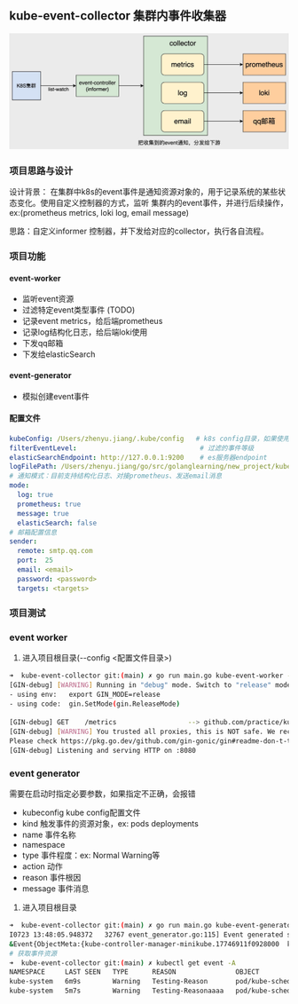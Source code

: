 ## kube-event-collector 集群内事件收集器
![](https://github.com/Kubernetes-Learning-Playground/kube-event-collector/blob/main/image/%E6%B5%81%E7%A8%8B%E5%9B%BE%20(1).jpg?raw=true)
### 项目思路与设计
设计背景：
在集群中k8s的event事件是通知资源对象的，用于记录系统的某些状态变化。使用自定义控制器的方式，监听
集群内的event事件，并进行后续操作，ex:(prometheus metrics, loki log, email message)

思路：自定义informer 控制器，并下发给对应的collector，执行各自流程。
### 项目功能

#### event-worker 
- 监听event资源
- 过滤特定event类型事件 (TODO)
- 记录event metrics，给后端prometheus
- 记录log结构化日志，给后端loki使用
- 下发qq邮箱
- 下发给elasticSearch

#### event-generator
- 模拟创建event事件

#### 配置文件
```yaml
kubeConfig: /Users/zhenyu.jiang/.kube/config   # k8s config目录，如果使用容器化部署，需要挂载kube config1
filterEventLevel:                               # 过滤的事件等级
elasticSearchEndpoint: http://127.0.0.1:9200    # es服务器endpoint
logFilePath: /Users/zhenyu.jiang/go/src/golanglearning/new_project/kube-event-collector   # 需要指定日志存放位置
# 通知模式：目前支持结构化日志、对接prometheus、发送email消息
mode:
  log: true
  prometheus: true
  message: true
  elasticSearch: false
# 邮箱配置信息 
sender:
  remote: smtp.qq.com
  port:  25
  email: <email>
  password: <password>
  targets: <targets>
```

### 项目测试
### event worker 
1. 进入项目根目录(--config <配置文件目录>)
```bash
➜  kube-event-collector git:(main) ✗ go run main.go kube-event-worker --config ./config.yaml
[GIN-debug] [WARNING] Running in "debug" mode. Switch to "release" mode in production.
- using env:   export GIN_MODE=release
- using code:  gin.SetMode(gin.ReleaseMode)

[GIN-debug] GET    /metrics                  --> github.com/practice/kube-event/pkg/server.PrometheusHandler.func1 (1 handlers)
[GIN-debug] [WARNING] You trusted all proxies, this is NOT safe. We recommend you to set a value.
Please check https://pkg.go.dev/github.com/gin-gonic/gin#readme-don-t-trust-all-proxies for details.
[GIN-debug] Listening and serving HTTP on :8080

```

### event generator
需要在启动时指定必要参数，如果指定不正确，会报错
- kubeconfig kube config配置文件
- kind 触发事件的资源对象，ex: pods deployments
- name 事件名称
- namespace 
- type 事件程度：ex: Normal Warning等
- action 动作
- reason 事件根因 
- message 事件消息

1. 进入项目根目录
```bash
➜  kube-event-collector git:(main) ✗ go run main.go kube-event-generator --kubeconfig ~/.kube/config --kind pods --name kube-controller-manager-minikube --namespace kube-system
I0723 13:48:05.948372   32767 event_generator.go:115] Event generated successfully: 
&Event{ObjectMeta:{kube-controller-manager-minikube.17746911f0928000  kube-system  273659a2-efa3-484d-9404-0524cd869dee 2078909 0 2023-07-23 13:48:05 +0800 CST <nil> <nil> map[] map[] [] [] [{main Update v1 2023-07-23 13:48:05 +0800 CST FieldsV1 {"f:action":{},"f:eventTime":{},"f:firstTimestamp":{},"f:involvedObject":{},"f:lastTimestamp":{},"f:message":{},"f:reason":{},"f:reportingComponent":{},"f:reportingInstance":{},"f:type":{}} }]},InvolvedObject:ObjectReference{Kind:Pod,Namespace:kube-system,Name:kube-controller-manager-minikube,UID:5fdee821-fbb9-4933-8e25-5f34a0a42357,APIVersion:v1,ResourceVersion:2059197,FieldPath:,},Reason:Testing-Reason,Message:Testing-Message,Source:EventSource{Component:,Host:,},FirstTimestamp:2023-07-23 13:48:05 +0800 CST,LastTimestamp:2023-07-23 13:48:05 +0800 CST,Count:0,Type:Warning,EventTime:2023-07-23 13:48:05.942272 +0800 CST,Series:nil,Action:ttt,Related:nil,ReportingController:k8s-event-generator,ReportingInstance:k8s-event-generator,}
# 获取事件资源
➜  kube-event-collector git:(main) ✗ kubectl get event -A
NAMESPACE     LAST SEEN   TYPE      REASON               OBJECT                        MESSAGE
kube-system   6m9s        Warning   Testing-Reason       pod/kube-scheduler-minikube   Testing-Message
kube-system   5m7s        Warning   Testing-Reasonaaaa   pod/kube-scheduler-minikube   Testing-Message
```
